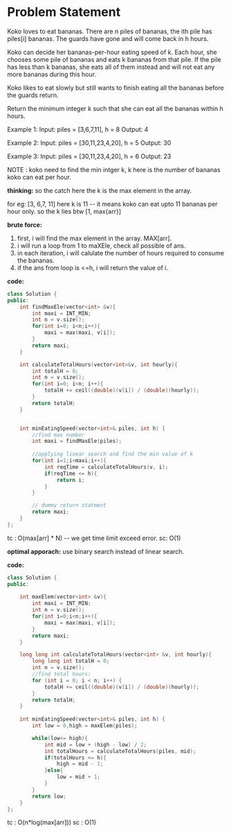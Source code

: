 # Problem Statement
Koko loves to eat bananas. There are n piles of bananas, the ith pile has piles[i] bananas. The guards have gone and will come back in h hours.

Koko can decide her bananas-per-hour eating speed of k. Each hour, she chooses some pile of bananas and eats k bananas from that pile. If the pile has less than k bananas, she eats all of them instead and will not eat any more bananas during this hour.

Koko likes to eat slowly but still wants to finish eating all the bananas before the guards return.

Return the minimum integer k such that she can eat all the bananas within h hours.

Example 1:
Input: piles = [3,6,7,11], h = 8
Output: 4

Example 2:
Input: piles = [30,11,23,4,20], h = 5
Output: 30

Example 3:
Input: piles = [30,11,23,4,20], h = 6
Output: 23

NOTE : koko need to find the min intger k, k here is the number of bananas koko can eat per hour. 

**thinking:**
so the catch  here the k is the max element in the array. 

for eg: [3, 6,7, 11]
here k is 11 -- it means koko can eat upto 11 bananas per hour only.
so the k lies btw [1, max{arr}]

**brute force:** 
1. first, i will find the max element in the array. MAX[arr]. 
2. i will run a loop from 1 to maXEle, check all possible of ans. 
3. in each iteration, i will calulate the number of hours required to consume the bananas. 
4. if the ans from loop is <=h, i will return the value of i.

**code:**
```cpp
class Solution {
public:
    int findMaxEle(vector<int> &v){
        int maxi = INT_MIN;
        int n = v.size();
        for(int i=0; i<n;i++){
            maxi = max(maxi, v[i]);
        }
        return maxi;
    }

    int calculateTotalHours(vector<int>&v, int hourly){
        int totalH = 0;
        int n = v.size();
        for(int i=0; i<n; i++){
            totalH += ceil((double)(v[i]) / (double)(hourly));
        }
        return totalH;
    }


    int minEatingSpeed(vector<int>& piles, int h) {
        //find max number
        int maxi = findMaxEle(piles);
        
        //applying linear search and find the min value of k
        for(int i=1;i<maxi;i++){
            int reqTime = calculateTotalHours(v, i);
            if(reqTime <= h){
                return i;
            }
        }

        // dummy return statment
        return maxi;
    }
};
```
tc : O(max[arr] * N) -- we get time limit exceed error. 
sc: O(1)

**optimal apporach:**
use binary search instead of linear search. 

**code:**
```cpp
class Solution {
public:
    
    int maxElem(vector<int> &v){
        int maxi = INT_MIN;
        int n = v.size();
        for(int i=0;i<n;i++){
            maxi = max(maxi, v[i]);
        }
        return maxi;
    }

    long long int calculateTotalHours(vector<int> &v, int hourly){
        long long int totalH = 0;
        int n = v.size();
        //find total hours:
        for (int i = 0; i < n; i++) {
            totalH += ceil((double)(v[i]) / (double)(hourly));
        }
        return totalH;
    }
    
    int minEatingSpeed(vector<int>& piles, int h) {
        int low = 0,high = maxElem(piles);

        while(low<= high){
            int mid = low + (high - low) / 2;
            int totalHours = calculateTotalHours(piles, mid);
            if(totalHours <= h){
                high = mid - 1;
            }else{
                low = mid + 1;
            }
        }
        return low;
    }
};
```
tc : O(n*log(max[arr]))
sc : O(1)